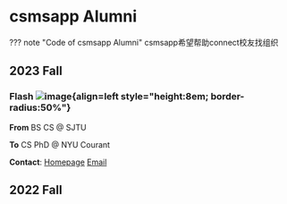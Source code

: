 # csmsapp Alumni

??? note "Code of csmsapp Alumni"
       csmsapp希望帮助connect校友找组织

## 2023 Fall

### Flash ![image](https://user-images.githubusercontent.com/48356412/221399316-8489fff4-4ba9-4282-a02f-1e942680f932.jpg){align=left style="height:8em; border-radius:50%"}

**From** BS CS @ SJTU

**To** CS PhD @ NYU Courant

**Contact**: [Homepage](https://xichenpan.com/) [Email](mailto:xcpan.mail@gmail.com)

## 2022 Fall
